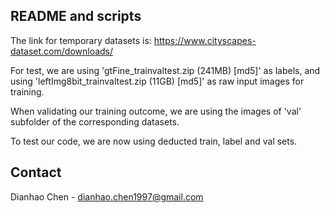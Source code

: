 
README and scripts
------------------

The link for temporary datasets is: https://www.cityscapes-dataset.com/downloads/

For test, we are using 'gtFine_trainvaltest.zip (241MB) [md5]' as labels, and using 'leftImg8bit_trainvaltest.zip (11GB) [md5]' as raw input images for training.

When validating our training outcome, we are using the images of 'val' subfolder of the corresponding datasets.

To test our code, we are now using deducted train, label and val sets.

Contact
-------

Dianhao Chen - dianhao.chen1997@gmail.com


